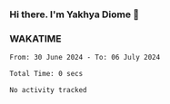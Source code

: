 ### Hi there. I'm Yakhya Diome 👋

### WAKATIME
<!--START_SECTION:waka-->

```txt
From: 30 June 2024 - To: 06 July 2024

Total Time: 0 secs

No activity tracked
```

<!--END_SECTION:waka-->
